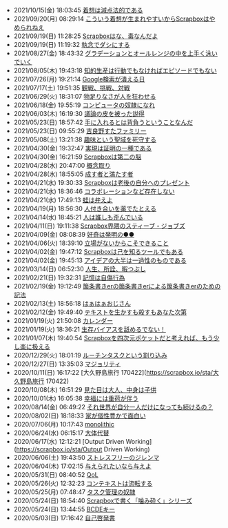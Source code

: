 - 2021/10/15(金) 18:03:45 [着想は減点法的である](https://scrapbox.io/sta/着想は減点法的である)
- 2021/09/20(月) 08:29:14 [こういう着想が生まれやすいからScrapboxはやめられねえ](https://scrapbox.io/sta/こういう着想が生まれやすいからScrapboxはやめられねえ)
- 2021/09/19(日) 11:28:25 [Scrapboxはな、毒なんだよ](https://scrapbox.io/sta/Scrapboxはな、毒なんだよ)
- 2021/09/19(日) 11:19:32 [執念でダシにする](https://scrapbox.io/sta/執念でダシにする)
- 2021/08/27(金) 18:43:32 [グラデーションとオールレンジの中を上手く泳いでいく](https://scrapbox.io/sta/グラデーションとオールレンジの中を上手く泳いでいく)
- 2021/08/05(木) 19:43:18 [知的生産は行動でもなければエピソードでもない](https://scrapbox.io/sta/知的生産は行動でもなければエピソードでもない)
- 2021/07/26(月) 19:21:14 [Google検索が潰える日](https://scrapbox.io/sta/Google検索が潰える日)
- 2021/07/17(土) 19:51:35 [観戦、挑戦、対戦](https://scrapbox.io/sta/観戦、挑戦、対戦)
- 2021/06/29(火) 18:31:07 [物足りなさが人を狂わせる](https://scrapbox.io/sta/物足りなさが人を狂わせる)
- 2021/06/18(金) 19:55:19 [コンピュータの奴隷になれ](https://scrapbox.io/sta/コンピュータの奴隷になれ)
- 2021/06/03(木) 16:19:30 [議論の皮を被った説得](https://scrapbox.io/sta/議論の皮を被った説得)
- 2021/05/23(日) 18:57:42 [手に入れるとは背負うということなんだ](https://scrapbox.io/sta/手に入れるとは背負うということなんだ)
- 2021/05/23(日) 09:55:29 [吉良野すたファミリー](https://scrapbox.io/sta/吉良野すたファミリー)
- 2021/05/08(土) 13:21:38 [趣味という聖域を死守する](https://scrapbox.io/sta/趣味という聖域を死守する)
- 2021/04/30(金) 19:32:47 [実現は証明の一種である](https://scrapbox.io/sta/実現は証明の一種である)
- 2021/04/30(金) 16:21:59 [Scrapboxは第二の脳](https://scrapbox.io/sta/Scrapboxは第二の脳)
- 2021/04/28(水) 20:47:00 [概念取り](https://scrapbox.io/sta/概念取り)
- 2021/04/28(水) 18:55:05 [成す者と満たす者](https://scrapbox.io/sta/成す者と満たす者)
- 2021/04/21(水) 19:30:33 [Scrapboxは老後の自分へのプレゼント](https://scrapbox.io/sta/Scrapboxは老後の自分へのプレゼント)
- 2021/04/21(水) 18:36:46 [コラボレーションなど存在しない](https://scrapbox.io/sta/コラボレーションなど存在しない)
- 2021/04/21(水) 17:49:13 [蛙は弁えよ](https://scrapbox.io/sta/蛙は弁えよ)
- 2021/04/19(月) 18:56:30 [人付き合いを薬でたとえる](https://scrapbox.io/sta/人付き合いを薬でたとえる)
- 2021/04/14(水) 18:45:21 [人は誰しも歪んでいる](https://scrapbox.io/sta/人は誰しも歪んでいる)
- 2021/04/11(日) 19:11:38 [Scrapbox界隈のスティーブ・ジョブズ](https://scrapbox.io/sta/Scrapbox界隈のスティーブ・ジョブズ)
- 2021/04/09(金) 08:08:39 [好奇は発明の●●](https://scrapbox.io/sta/好奇は発明の●●)
- 2021/04/06(火) 18:39:10 [立場がないからこそできること](https://scrapbox.io/sta/立場がないからこそできること)
- 2021/04/02(金) 19:47:12 [Scrapboxは己を知るツールでもある](https://scrapbox.io/sta/Scrapboxは己を知るツールでもある)
- 2021/04/02(金) 19:45:13 [アイデアの大半は一過性のものである](https://scrapbox.io/sta/アイデアの大半は一過性のものである)
- 2021/03/14(日) 06:52:30 [人生、所詮、暇つぶし](https://scrapbox.io/sta/人生、所詮、暇つぶし)
- 2021/02/21(日) 19:32:31 [記憶は自傷行為](https://scrapbox.io/sta/記憶は自傷行為)
- 2021/02/19(金) 19:12:49 [箇条書きerの箇条書きerによる箇条書きerのための記法](https://scrapbox.io/sta/箇条書きerの箇条書きerによる箇条書きerのための記法)
- 2021/02/13(土) 18:56:18 [はぁはぁおじさん](https://scrapbox.io/sta/はぁはぁおじさん)
- 2021/02/12(金) 19:49:40 [テキストを生かすも殺すもあなた次第](https://scrapbox.io/sta/テキストを生かすも殺すもあなた次第)
- 2021/01/19(火) 21:50:08 [カレンダー](https://scrapbox.io/sta/カレンダー)
- 2021/01/19(火) 18:36:21 [生存バイアスを舐めるでない！](https://scrapbox.io/sta/生存バイアスを舐めるでない！)
- 2021/01/07(木) 19:40:54 [Scrapboxを四次元ポケットだと考えれば、もう少し楽に扱える](https://scrapbox.io/sta/Scrapboxを四次元ポケットだと考えれば、もう少し楽に扱える)
- 2020/12/29(火) 18:01:19 [ルーチンタスクという割り込み](https://scrapbox.io/sta/ルーチンタスクという割り込み)
- 2020/12/27(日) 13:35:03 [マジョリティ](https://scrapbox.io/sta/マジョリティ)
- 2020/10/11(日) 16:17:22 [大久野島旅行 170422](https://scrapbox.io/sta/大久野島旅行 170422)
- 2020/10/08(木) 16:51:29 [見た目は大人、中身は子供](https://scrapbox.io/sta/見た目は大人、中身は子供)
- 2020/10/01(木) 16:05:38 [幸福には重荷が伴う](https://scrapbox.io/sta/幸福には重荷が伴う)
- 2020/08/14(金) 06:49:22 [それ世界が自分一人だけになっても続けるの？](https://scrapbox.io/sta/それ世界が自分一人だけになっても続けるの？)
- 2020/08/02(日) 18:18:33 [家が個性豊かで面白い](https://scrapbox.io/sta/家が個性豊かで面白い)
- 2020/07/06(月) 10:17:43 [monolithic](https://scrapbox.io/sta/monolithic)
- 2020/06/24(水) 06:15:17 [大体代替](https://scrapbox.io/sta/大体代替)
- 2020/06/17(水) 12:12:21 [Output Driven Working](https://scrapbox.io/sta/Output Driven Working)
- 2020/06/06(土) 19:43:50 [ストレスフリーのジレンマ](https://scrapbox.io/sta/ストレスフリーのジレンマ)
- 2020/06/04(木) 17:02:15 [与えられたいなら与えよ](https://scrapbox.io/sta/与えられたいなら与えよ)
- 2020/05/31(日) 08:40:52 [QoL](https://scrapbox.io/sta/QoL)
- 2020/05/26(火) 12:32:23 [コンテキストは流転する](https://scrapbox.io/sta/コンテキストは流転する)
- 2020/05/25(月) 07:48:47 [タスク管理の奴隷](https://scrapbox.io/sta/タスク管理の奴隷)
- 2020/05/24(日) 18:54:40 [Scrapboxで書く「噛み砕く」シリーズ](https://scrapbox.io/sta/Scrapboxで書く「噛み砕く」シリーズ)
- 2020/05/24(日) 13:44:55 [BCDEキー](https://scrapbox.io/sta/BCDEキー)
- 2020/05/03(日) 17:16:42 [自己啓発書](https://scrapbox.io/sta/自己啓発書)
